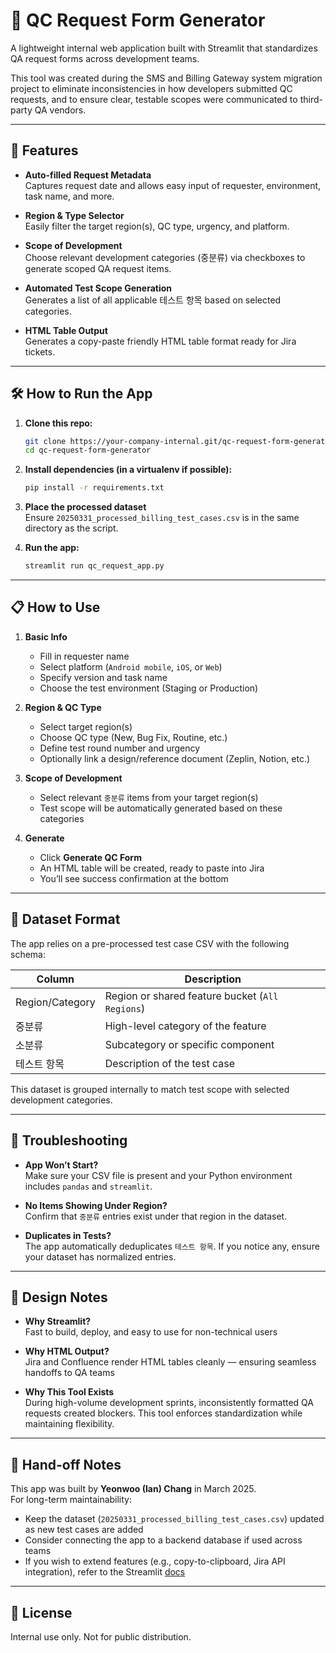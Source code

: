 # 🧪 QC Request Form Generator

A lightweight internal web application built with Streamlit that standardizes QA request forms across development teams.

This tool was created during the SMS and Billing Gateway system migration project to eliminate inconsistencies in how developers submitted QC requests, and to ensure clear, testable scopes were communicated to third-party QA vendors.

---

## 🚀 Features

- **Auto-filled Request Metadata**  
  Captures request date and allows easy input of requester, environment, task name, and more.

- **Region & Type Selector**  
  Easily filter the target region(s), QC type, urgency, and platform.

- **Scope of Development**  
  Choose relevant development categories (중분류) via checkboxes to generate scoped QA request items.

- **Automated Test Scope Generation**  
  Generates a list of all applicable 테스트 항목 based on selected categories.

- **HTML Table Output**  
  Generates a copy-paste friendly HTML table format ready for Jira tickets.

---

## 🛠️ How to Run the App

1. **Clone this repo:**

    ```bash
    git clone https://your-company-internal.git/qc-request-form-generator.git
    cd qc-request-form-generator
    ```

2. **Install dependencies (in a virtualenv if possible):**

    ```bash
    pip install -r requirements.txt
    ```

3. **Place the processed dataset**  
    Ensure `20250331_processed_billing_test_cases.csv` is in the same directory as the script.

4. **Run the app:**

    ```bash
    streamlit run qc_request_app.py
    ```

---

## 📋 How to Use

1. **Basic Info**
    - Fill in requester name
    - Select platform (`Android mobile`, `iOS`, or `Web`)
    - Specify version and task name
    - Choose the test environment (Staging or Production)

2. **Region & QC Type**
    - Select target region(s)
    - Choose QC type (New, Bug Fix, Routine, etc.)
    - Define test round number and urgency
    - Optionally link a design/reference document (Zeplin, Notion, etc.)

3. **Scope of Development**
    - Select relevant `중분류` items from your target region(s)
    - Test scope will be automatically generated based on these categories

4. **Generate**
    - Click **Generate QC Form**
    - An HTML table will be created, ready to paste into Jira
    - You’ll see success confirmation at the bottom

---

## 📁 Dataset Format

The app relies on a pre-processed test case CSV with the following schema:

| Column             | Description                                     |
|--------------------|-------------------------------------------------|
| Region/Category    | Region or shared feature bucket (`All Regions`) |
| 중분류              | High-level category of the feature               |
| 소분류              | Subcategory or specific component                |
| 테스트 항목         | Description of the test case                    |

This dataset is grouped internally to match test scope with selected development categories.

---

## 🔧 Troubleshooting

- **App Won’t Start?**  
  Make sure your CSV file is present and your Python environment includes `pandas` and `streamlit`.

- **No Items Showing Under Region?**  
  Confirm that `중분류` entries exist under that region in the dataset.

- **Duplicates in Tests?**  
  The app automatically deduplicates `테스트 항목`. If you notice any, ensure your dataset has normalized entries.

---

## 🧠 Design Notes

- **Why Streamlit?**  
  Fast to build, deploy, and easy to use for non-technical users

- **Why HTML Output?**  
  Jira and Confluence render HTML tables cleanly — ensuring seamless handoffs to QA teams

- **Why This Tool Exists**  
  During high-volume development sprints, inconsistently formatted QA requests created blockers. This tool enforces standardization while maintaining flexibility.

---

## 👋 Hand-off Notes

This app was built by **Yeonwoo (Ian) Chang** in March 2025.  
For long-term maintainability:

- Keep the dataset (`20250331_processed_billing_test_cases.csv`) updated as new test cases are added
- Consider connecting the app to a backend database if used across teams
- If you wish to extend features (e.g., copy-to-clipboard, Jira API integration), refer to the Streamlit [docs](https://docs.streamlit.io)

---

## 📄 License

Internal use only. Not for public distribution.
